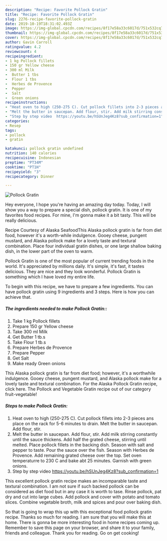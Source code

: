 ```yaml
---
description: "Recipe: Favorite Pollock Gratin"
title: "Recipe: Favorite Pollock Gratin"
slug: 2276-recipe-favorite-pollock-gratin
date: 2019-10-19T18:31:02.493Z
image: https://img-global.cpcdn.com/recipes/8f17e58a33c6017d/751x532cq70/pollock-gratin-recipe-main-photo.jpg
thumbnail: https://img-global.cpcdn.com/recipes/8f17e58a33c6017d/751x532cq70/pollock-gratin-recipe-main-photo.jpg
cover: https://img-global.cpcdn.com/recipes/8f17e58a33c6017d/751x532cq70/pollock-gratin-recipe-main-photo.jpg
author: Gavin Carroll
ratingvalue: 4.2
reviewcount: 4
recipeingredient:
- 1 kg Pollock fillets
- 150 gr Yellow cheese
- 300 ml Milk
-  Butter 1 tbs
-  Flour 1 tbs
-  Herbes de Provence
-  Pepper
-  Salt
-  Green onions
recipeinstructions:
- "Heat oven to high (250-275 C). Cut pollock fillets into 2-3 pieces ans place on the rack for 5-6 minutes to drain. Melt the butter in saucepan. Add flour, stir."
- "Melt the butter in saucepan. Add flour, stir. Add milk stirring constantly until the sauce thickens. Add half the grated cheese, stirring until melted. Place pollock fillets in the backing dish. Season with salt and pepper to taste. Pour the sauce over the fish. Season with Herbes de Provence. Add remaining grated cheese over the top. Set oven temperaturre to 230 C and bake abt 25 minutes. Garnish with green onions."
- "Step by step video  https://youtu.be/hSUnJeg4Kz8?sub_confirmation=1"
categories:
- Resep
tags:
- pollock
- gratin

katakunci: pollock gratin undefined
nutrition: 140 calories
recipecuisine: Indonesian
preptime: "PT34M"
cooktime: "PT1H"
recipeyield: "3"
recipecategory: Dinner

---
```



![Pollock Gratin](https://img-global.cpcdn.com/recipes/8f17e58a33c6017d/751x532cq70/pollock-gratin-recipe-main-photo.jpg)

Hey everyone, I hope you're having an amazing day today. Today, I will show you a way to prepare a special dish, pollock gratin. It is one of my favorites food recipes. For mine, I'm gonna make it a bit tasty. This will be really delicious.

Recipe Courtesy of Alaska SeafoodThis Alaska pollock gratin is far from diet food, however it&#39;s a worth-while indulgence. Gooey cheese, pungent mustard, and Alaska pollock make for a lovely taste and textural combination. Place four individual gratin dishes, or one large shallow baking dish, in the lower part of the oven to warm.

Pollock Gratin is one of the most popular of current trending foods in the world. It's appreciated by millions daily. It's simple, it's fast, it tastes delicious. They are nice and they look wonderful. Pollock Gratin is something which I have loved my entire life.


To begin with this recipe, we have to prepare a few ingredients. You can have pollock gratin using 9 ingredients and 3 steps. Here is how you can achieve that.

##### The ingredients needed to make Pollock Gratin::

1. Take 1 kg Pollock fillets
1. Prepare 150 gr Yellow cheese
1. Take 300 ml Milk
1. Get  Butter 1 tb.s
1. Take  Flour 1 tb.s
1. Prepare  Herbes de Provence
1. Prepare  Pepper
1. Get  Salt
1. Make ready  Green onions


This Alaska pollock gratin is far from diet food; however, it&#39;s a worthwhile indulgence. Gooey cheese, pungent mustard, and Alaska pollock make for a lovely taste and textural combination. For the Alaska Pollock Gratin recipe, click here. The Pollock and Vegetable Gratin recipe out of our category fruit-vegetable! 

##### Steps to make Pollock Gratin:

1. Heat oven to high (250-275 C).
Cut pollock fillets into 2-3 pieces ans place on the rack for 5-6 minutes to drain.
Melt the butter in saucepan. Add flour, stir.
1. Melt the butter in saucepan. Add flour, stir.
Add milk stirring constantly until the sauce thickens. Add half the grated cheese, stirring until melted.
Place pollock fillets in the backing dish. Season with salt and pepper to taste. Pour the sauce over the fish.
Season with Herbes de Provence. Add remaining grated cheese over the top.
Set oven temperaturre to 230 C and bake abt 25 minutes.
Garnish with green onions.
1. Step by step video 
https://youtu.be/hSUnJeg4Kz8?sub_confirmation=1


This excellent pollock gratin recipe makes an incomparable taste and textural combination. I am not sure if such backed pollock can be considered as diet food but in any case it is worth to tase. Rinse pollock, pat dry and cut into large cubes. Add pollock and cover with potato and tomato slices. Combine vegetable broth, milk and spices and pour over baking dish. 

So that is going to wrap this up with this exceptional food pollock gratin recipe. Thanks so much for reading. I am sure that you will make this at home. There is gonna be more interesting food in home recipes coming up. Remember to save this page on your browser, and share it to your family, friends and colleague. Thank you for reading. Go on get cooking!

